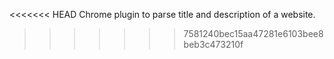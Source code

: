 <<<<<<< HEAD
Chrome plugin to parse title and description of a website.
>>>>>>> 7581240bec15aa47281e6103bee8beb3c473210f

